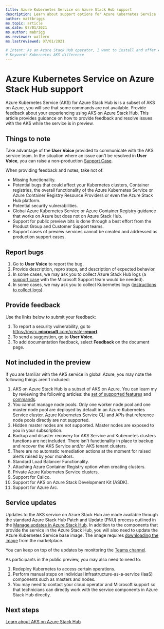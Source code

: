 ```yaml
---
title: Azure Kubernetes Service on Azure Stack Hub support
description: Learn about support options for Azure Kubernetes Service (ASK) on Azure Stack Hub.
author: mattbriggs
ms.topic: article
ms.date: 07/01/2021
ms.author: mabrigg
ms.reviewer: waltero
ms.lastreviewed: 07/01/2021

# Intent: As an Azure Stack Hub operator, I want to install and offer Azure Kubernetes Service on Azure Stack Hub so my supported user can offer containerized solutions.
# Keyword: Kubernetes AKS difference
---
```


# Azure Kubernetes Service on Azure Stack Hub support

Azure Kubernetes Service (AKS) for Azure Stack Hub is is a subset of AKS on Azure, you will see that some commands are not available. Provide feedback about your experiencing using AKS on Azure Stack Hub. This article provides guidance on how to provide feedback and resolve issues with the AKS while the service is in preview.

## Things to note

Take advantage of the **User Voice** provided to communicate with the AKS service team. In the situation where an issue can't be resolved in **User Voice**, you can raise a non-production [Support Case](../operator/azure-stack-help-and-support-overview.md).

When providing feedback and notes, take not of:

 - Missing functionality.
 - Potential bugs that could affect your Kubernetes clusters, Container registries, the overall functionality of the Azure Kubernetes Service or Azure Container Registry Resource Providers or even the Azure Stack Hub platform.
 - Potential security vulnerabilities.
 - Global Azure Kubernetes Service or Azure Container Registry guidance that works on Azure but does not on Azure Stack Hub.
 - Support for public preview bits is done through a best effort from the Product Group and Customer Support teams.
 - Support cases of preview services cannot be created and addressed as production support cases.

## Report bugs

1.  Go to **User Voice** to report the bug.
2.  Provide description, repro steps, and description of expected behavior.
3.  In some cases, we may ask you to collect Azure Stack Hub logs (a [support case](../operator/azure-stack-help-and-support-overview.md) with the Microsoft Support team would be needed).
4.  In some cases, we may ask you to collect Kubernetes logs ([instructions to collect logs](azure-stack-kubernetes-aks-engine-troubleshoot.md#collect-kubernetes-logs)).

## Provide feedback

Use the links below to submit your feedback:

1.  To report a security vulnerability, go to [https://msrc.**microsoft**.com/create-**report**](https://msrc.microsoft.com/create-report).
2.  To send a suggestion, go to **User Voice**.
3.  To add documentation feedback, select **Feedback** on the document page.

## Not included in the preview

If you are familiar with the AKS service in global Azure, you may note the following things aren't included:

1.  AKS on Azure Stack Hub is a subset of AKS on Azure. You can learn my by reviewing the following articles: the [set of supported features](aks-overview.md#feature-comparison) and [commands](aks-commands.md).
2.  You cannot manage node pools. Only one worker node pool and one master node pool are deployed by default in an Azure Kubernetes Service cluster. Azure Kubernetes Service CLI and APIs that reference node pools directly are not supported.
3.  Hidden master nodes are not supported. Master nodes are exposed to you in your subscription.
4.  Backup and disaster recovery for AKS Service and Kubernetes clusters functions are not included. There isn't functionality in place to backup and recover the AKS Service and/or AKS tenant clusters.
5.  There are no automatic remediation actions at the moment for raised alerts raised by your monitors.
6.  Standard Load Balancer Functionality.
7.  Attaching Azure Container Registry option when creating clusters.
8.  Private Azure Kubernetes Service clusters.
9.  Support for Calico.
10. Support for AKS on Azure Stack Development Kit (ASDK).
11. Support for Azure Arc.

## Service updates

Updates to the AKS service on Azure Stack Hub are made available through the standard Azure Stack Hub Patch and Update (PNU) process outlined in the [Manage updates in Azure Stack Hub](../operator/azure-stack-updates.md). In addition to the components that provide the service in the Azure Stack Hub, you will also need to update the  Azure Kubernetes Service base image. The image requires [downloading the image](../operator/azure-stack-aks-engine.md) from the marketplace.

You can keep on top of the updates by monitoring the [Teams channel](https://teams.microsoft.com/l/team/19%3ac9c4faafab2247c993268db91792e2da%40thread.tacv2/conversations?groupId=cbe0f09a-8855-4e9d-ae54-fc6d54a91677&tenantId=72f988bf-86f1-41af-91ab-2d7cd011db47).

As participants in the public preview, you may also need to need to:

1.  Redeploy Kubernetes to access certain operations.
2.  Perform manual steps on individual infrastructure-as-a-service (IaaS) components such as masters and nodes.
3. You may need to contact your cloud operator and Microsoft support so that technicians can directly work with the service components in Azure Stack Hub directly.

## Next steps

[Learn about AKS on Azure Stack Hub](aks-overview.md)
